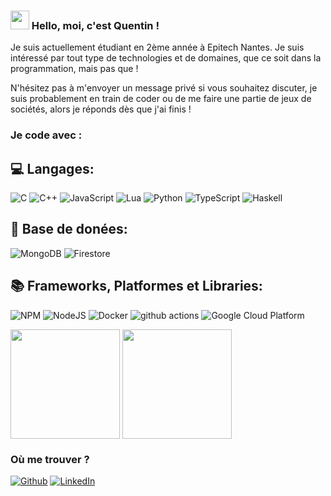 ### <img src="https://emojis.slackmojis.com/emojis/images/1531849430/4246/blob-sunglasses.gif?1531849430" width="30"/> Hello, moi, c'est Quentin !
Je suis actuellement étudiant en 2ème année à Epitech Nantes.
Je suis intéressé par tout type de technologies et de domaines, que ce soit dans la programmation, mais pas que !

N'hésitez pas à m'envoyer un message privé si vous souhaitez discuter, je suis probablement en train de coder ou de me faire une partie de jeux de sociétés, alors je réponds dès que j'ai finis !

### Je code avec :

## 💻 Langages:
![C](https://img.shields.io/badge/C-00599C?style=for-the-badge&logo=c&logoColor=white)
![C++](https://img.shields.io/badge/c++-%2300599C.svg?style=for-the-badge&logo=c%2B%2B&logoColor=white)
![JavaScript](https://img.shields.io/badge/javascript-%23323330.svg?style=for-the-badge&logo=javascript&logoColor=%23F7DF1E)
![Lua](https://img.shields.io/badge/lua-%232C2D72.svg?style=for-the-badge&logo=lua&logoColor=white)
![Python](https://img.shields.io/badge/python-3670A0?style=for-the-badge&logo=python&logoColor=ffdd54)
![TypeScript](https://img.shields.io/badge/-TypeScript-007ACC?style=for-the-badge&logo=typescript&logoColor=white)
![Haskell](https://img.shields.io/badge/Haskell-5D4F85?style=for-the-badge&logo=haskell&logoColor=white)

## 📁 Base de donées:
![MongoDB](https://img.shields.io/badge/-MongoDB-13aa52?style=for-the-badge&logo=mongodb&logoColor=white)
![Firestore](https://img.shields.io/badge/-Firestore-13aa52?style=for-the-badge&logo=firestore&logoColor=white)

## 📚 Frameworks, Platformes et Libraries:
![NPM](https://img.shields.io/badge/NPM-%23000000.svg?style=for-the-badge&logo=npm&logoColor=white)
![NodeJS](https://img.shields.io/badge/node.js-6DA55F?style=for-the-badge&logo=node.js&logoColor=white)
![Docker](https://img.shields.io/badge/-Docker-46a2f1?style=for-the-badge&logo=docker&logoColor=white)
![github actions](https://img.shields.io/badge/-Github_Actions-2088FF?style=for-the-badge&logo=github-actions&logoColor=white)
![Google Cloud Platform](https://img.shields.io/badge/-Google_Cloud_Platform-1a73e8?style=for-the-badge&logo=google-cloud&logoColor=white)


<img style="vertical-align: middle;" height="175em" src="https://github-readme-stats.vercel.app/api?username=queng123&theme=tokyonight" />
<img style="vertical-align: middle;" height="175em" src="https://github-readme-stats.vercel.app/api/top-langs?username=queng123&theme=tokyonight" />

### Où me trouver ?

<p><a href="https://github.com/queng123" target="_blank"><img alt="Github" src="https://img.shields.io/badge/GitHub-%2312100E.svg?&style=for-the-badge&logo=Github&logoColor=white" /></a> <a href="https://www.linkedin.com/in/quentin-brejoin" target="_blank"><img alt="LinkedIn" src="https://img.shields.io/badge/linkedin-%230077B5.svg?&style=for-the-badge&logo=linkedin&logoColor=white" /></a>
</p>


